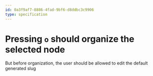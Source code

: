 ```yaml
---
id: 0a3f9af7-8886-4fad-9bf6-d8ddbc3c9906
type: specification
---
```


# Pressing `o` should organize the selected node

But before organization, the user should be allowed to edit the default generated slug
